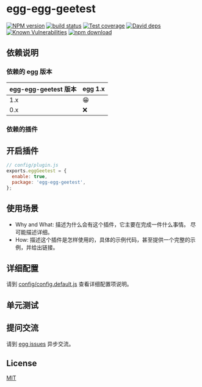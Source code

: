# egg-egg-geetest

[![NPM version][npm-image]][npm-url]
[![build status][travis-image]][travis-url]
[![Test coverage][codecov-image]][codecov-url]
[![David deps][david-image]][david-url]
[![Known Vulnerabilities][snyk-image]][snyk-url]
[![npm download][download-image]][download-url]

[npm-image]: https://img.shields.io/npm/v/egg-egg-geetest.svg?style=flat-square
[npm-url]: https://npmjs.org/package/egg-egg-geetest
[travis-image]: https://img.shields.io/travis/eggjs/egg-egg-geetest.svg?style=flat-square
[travis-url]: https://travis-ci.org/eggjs/egg-egg-geetest
[codecov-image]: https://img.shields.io/codecov/c/github/eggjs/egg-egg-geetest.svg?style=flat-square
[codecov-url]: https://codecov.io/github/eggjs/egg-egg-geetest?branch=master
[david-image]: https://img.shields.io/david/eggjs/egg-egg-geetest.svg?style=flat-square
[david-url]: https://david-dm.org/eggjs/egg-egg-geetest
[snyk-image]: https://snyk.io/test/npm/egg-egg-geetest/badge.svg?style=flat-square
[snyk-url]: https://snyk.io/test/npm/egg-egg-geetest
[download-image]: https://img.shields.io/npm/dm/egg-egg-geetest.svg?style=flat-square
[download-url]: https://npmjs.org/package/egg-egg-geetest

<!--
Description here.
-->

## 依赖说明

### 依赖的 egg 版本

egg-egg-geetest 版本 | egg 1.x
--- | ---
1.x | 😁
0.x | ❌

### 依赖的插件
<!--

如果有依赖其它插件，请在这里特别说明。如

- security
- multipart

-->

## 开启插件

```js
// config/plugin.js
exports.eggGeetest = {
  enable: true,
  package: 'egg-egg-geetest',
};
```

## 使用场景

- Why and What: 描述为什么会有这个插件，它主要在完成一件什么事情。
尽可能描述详细。
- How: 描述这个插件是怎样使用的，具体的示例代码，甚至提供一个完整的示例，并给出链接。

## 详细配置

请到 [config/config.default.js](config/config.default.js) 查看详细配置项说明。

## 单元测试

<!-- 描述如何在单元测试中使用此插件，例如 schedule 如何触发。无则省略。-->

## 提问交流

请到 [egg issues](https://github.com/eggjs/egg/issues) 异步交流。

## License

[MIT](LICENSE)
